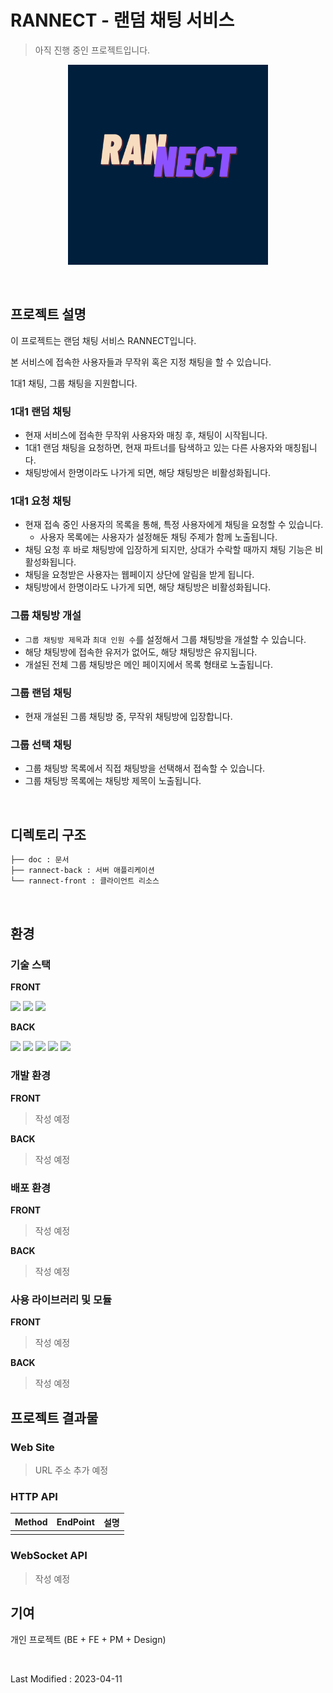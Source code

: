 # RANNECT - 랜덤 채팅 서비스

> 아직 진행 중인 프로젝트입니다.

<div style="width:20rem;margin:0 auto;">

![logo](/doc/img/logo.png)

</div>

<br/>

## 프로젝트 설명

이 프로젝트는 랜덤 채팅 서비스 RANNECT입니다.

본 서비스에 접속한 사용자들과 무작위 혹은 지정 채팅을 할 수 있습니다.

1대1 채팅, 그룹 채팅을 지원합니다.

### 1대1 랜덤 채팅
- 현재 서비스에 접속한 무작위 사용자와 매칭 후, 채팅이 시작됩니다.
- 1대1 랜덤 채팅을 요청하면, 현재 파트너를 탐색하고 있는 다른 사용자와 매칭됩니다.
- 채팅방에서 한명이라도 나가게 되면, 해당 채팅방은 비활성화됩니다.

### 1대1 요청 채팅
- 현재 접속 중인 사용자의 목록을 통해, 특정 사용자에게 채팅을 요청할 수 있습니다.
  - 사용자 목록에는 사용자가 설정해둔 채팅 주제가 함께 노출됩니다.
- 채팅 요청 후 바로 채팅방에 입장하게 되지만, 상대가 수락할 때까지 채팅 기능은 비활성화됩니다.
- 채팅을 요청받은 사용자는 웹페이지 상단에 알림을 받게 됩니다.
- 채팅방에서 한명이라도 나가게 되면, 해당 채팅방은 비활성화됩니다.

### 그룹 채팅방 개설
- `그룹 채팅방 제목`과 `최대 인원 수`를 설정해서 그룹 채팅방을 개설할 수 있습니다.
- 해당 채팅방에 접속한 유저가 없어도, 해당 채팅방은 유지됩니다.
- 개설된 전체 그룹 채팅방은 메인 페이지에서 목록 형태로 노출됩니다.

### 그룹 랜덤 채팅
- 현재 개설된 그룹 채팅방 중, 무작위 채팅방에 입장합니다.

### 그룹 선택 채팅
- 그룹 채팅방 목록에서 직접 채팅방을 선택해서 접속할 수 있습니다.
- 그룹 채팅방 목록에는 채팅방 제목이 노출됩니다.

<br/>

## 디렉토리 구조
```sh
├── doc : 문서
├── rannect-back : 서버 애플리케이션
└── rannect-front : 클라이언트 리소스
```

<br/>

## 환경
### 기술 스택
**FRONT**

<span><img src="https://img.shields.io/badge/html5-E34F26?style=for-the-badge&logo=html5&logoColor=white"></span>
<span><img src="https://img.shields.io/badge/css3-1572B6?style=for-the-badge&logo=css3&logoColor=white"></span>
<span><img src="https://img.shields.io/badge/javascript-F7DF1E?style=for-the-badge&logo=javascript&logoColor=white"></span>

**BACK**

<span><img src="https://img.shields.io/badge/java-007396?style=for-the-badge&logo=java&logoColor=white"></span>
<span><img src="https://img.shields.io/badge/springboot-6DB33F?style=for-the-badge&logo=springboot&logoColor=white"></span>
<span><img src="https://img.shields.io/badge/mariadb-003545?style=for-the-badge&logo=mariadb&logoColor=white"></span>
<span><img src="https://img.shields.io/badge/redis-DC382D?style=for-the-badge&logo=redis&logoColor=white"></span>
<span><img src="https://img.shields.io/badge/aws-232F3E?style=for-the-badge&logo=amazonaws&logoColor=white"></span>

### 개발 환경
**FRONT**
> 작성 예정

**BACK**
> 작성 예정

### 배포 환경
**FRONT**
> 작성 예정

**BACK**
> 작성 예정

### 사용 라이브러리 및 모듈
**FRONT**
> 작성 예정

**BACK**
> 작성 예정

## 프로젝트 결과물
### Web Site
> URL 주소 추가 예정

### HTTP API
|Method|EndPoint|설명|
|------|--------|---|
|      |        |   |

### WebSocket API
> 작성 예정

## 기여
개인 프로젝트 (BE + FE + PM + Design)

<br/>

Last Modified : 2023-04-11